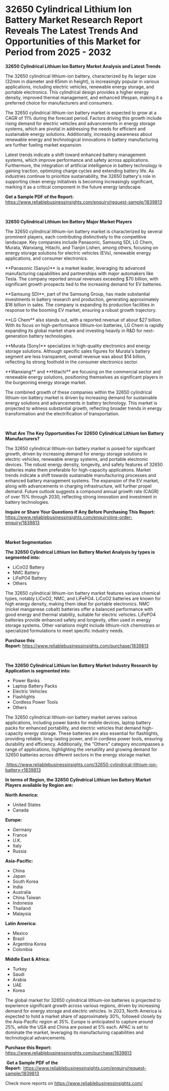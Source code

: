 <p><h1>32650 Cylindrical Lithium Ion Battery Market Research Report Reveals The Latest Trends And Opportunities of this Market for Period from 2025 - 2032</h1></p><p><strong>32650 Cylindrical Lithium Ion Battery Market Analysis and Latest Trends</strong></p>
<p><p>The 32650 cylindrical lithium-ion battery, characterized by its larger size (32mm in diameter and 65mm in height), is increasingly popular in various applications, including electric vehicles, renewable energy storage, and portable electronics. This cylindrical design provides a higher energy density, improved thermal management, and enhanced lifespan, making it a preferred choice for manufacturers and consumers.</p><p>The 32650 cylindrical lithium-ion battery market is expected to grow at a CAGR of 11% during the forecast period. Factors driving this growth include rising demand for electric vehicles and advancements in energy storage systems, which are pivotal in addressing the needs for efficient and sustainable energy solutions. Additionally, increasing awareness about renewable energy and technological innovations in battery manufacturing are further fueling market expansion.</p><p>Latest trends indicate a shift toward enhanced battery management systems, which improve performance and safety across applications. Furthermore, the integration of artificial intelligence in battery technology is gaining traction, optimizing charge cycles and extending battery life. As industries continue to prioritize sustainability, the 32650 battery's role in supporting clean energy initiatives is becoming increasingly significant, marking it as a critical component in the future energy landscape.</p></p>
<p><strong>Get a Sample PDF of the Report:&nbsp;</strong> <a href="https://www.reliablebusinessinsights.com/enquiry/request-sample/1839813?utm_campaign=3000&utm_medium=2&utm_source=Github&utm_content=ia&utm_term=07042025&utm_id=32650-cylindrical-lithium-ion-battery">https://www.reliablebusinessinsights.com/enquiry/request-sample/1839813</a></p>
<p>&nbsp;</p>
<p><strong>32650 Cylindrical Lithium Ion Battery Major Market Players</strong></p>
<p><p>The 32650 cylindrical lithium-ion battery market is characterized by several prominent players, each contributing distinctively to the competitive landscape. Key companies include Panasonic, Samsung SDI, LG Chem, Murata, Wanxiang, Hitachi, and Tianjin Lishen, among others, focusing on energy storage solutions for electric vehicles (EVs), renewable energy applications, and consumer electronics.</p><p>**Panasonic (Sanyo)** is a market leader, leveraging its advanced manufacturing capabilities and partnerships with major automakers like Tesla. The company reported annual revenues exceeding $70 billion, with significant growth prospects tied to the increasing demand for EV batteries. </p><p>**Samsung SDI**, part of the Samsung Group, has made substantial investments in battery research and production, generating approximately $16 billion in sales. The company is expanding its production facilities in response to the booming EV market, ensuring a robust growth trajectory.</p><p>**LG Chem** also stands out, with a reported revenue of about $27 billion. With its focus on high-performance lithium-ion batteries, LG Chem is rapidly expanding its global market share and investing heavily in R&D for next-generation battery technologies.</p><p>**Murata (Sony)** specializes in high-quality electronics and energy storage solutions. Although specific sales figures for Murata's battery segment are less transparent, overall revenue was about $14 billion, reflecting its strong foothold in the consumer electronics sector.</p><p>**Wanxiang** and **Hitachi** are focusing on the commercial sector and renewable energy solutions, positioning themselves as significant players in the burgeoning energy storage market.</p><p>The combined growth of these companies within the 32650 cylindrical lithium-ion battery market is driven by increasing demand for sustainable energy solutions and advancements in battery technology. This market is projected to witness substantial growth, reflecting broader trends in energy transformation and the electrification of transportation.</p></p>
<p>&nbsp;</p>
<p><strong>What Are The Key Opportunities For 32650 Cylindrical Lithium Ion Battery Manufacturers?</strong></p>
<p><p>The 32650 cylindrical lithium-ion battery market is poised for significant growth, driven by increasing demand for energy storage solutions in electric vehicles, renewable energy systems, and portable electronic devices. The robust energy density, longevity, and safety features of 32650 batteries make them preferable for high-capacity applications. Market trends indicate a shift towards sustainable manufacturing processes and enhanced battery management systems. The expansion of the EV market, along with advancements in charging infrastructure, will further propel demand. Future outlook suggests a compound annual growth rate (CAGR) of over 15% through 2030, reflecting strong innovation and investment in battery technologies.</p></p>
<p><strong>Inquire or Share Your Questions If Any Before Purchasing This Report:</strong> <a href="https://www.reliablebusinessinsights.com/enquiry/pre-order-enquiry/1839813?utm_campaign=3000&utm_medium=2&utm_source=Github&utm_content=ia&utm_term=07042025&utm_id=32650-cylindrical-lithium-ion-battery">https://www.reliablebusinessinsights.com/enquiry/pre-order-enquiry/1839813</a></p>
<p>&nbsp;</p>
<p><strong>Market Segmentation</strong></p>
<p><strong>The 32650 Cylindrical Lithium Ion Battery Market Analysis by types is segmented into:</strong></p>
<p><ul><li>LiCoO2 Battery</li><li>NMC Battery</li><li>LiFePO4 Battery</li><li>Others</li></ul></p>
<p><p>The 32650 cylindrical lithium-ion battery market features various chemical types, notably LiCoO2, NMC, and LiFePO4. LiCoO2 batteries are known for high energy density, making them ideal for portable electronics. NMC (nickel manganese cobalt) batteries offer a balanced performance with good energy and thermal stability, suitable for electric vehicles. LiFePO4 batteries provide enhanced safety and longevity, often used in energy storage systems. Other variations might include lithium-rich chemistries or specialized formulations to meet specific industry needs.</p></p>
<p><strong>Purchase this Report:&nbsp;</strong><a href="https://www.reliablebusinessinsights.com/purchase/1839813?utm_campaign=3000&utm_medium=2&utm_source=Github&utm_content=ia&utm_term=07042025&utm_id=32650-cylindrical-lithium-ion-battery">https://www.reliablebusinessinsights.com/purchase/1839813</a></p>
<p>&nbsp;</p>
<p><strong>The 32650 Cylindrical Lithium Ion Battery Market Industry Research by Application is segmented into:</strong></p>
<p><ul><li>Power Banks</li><li>Laptop Battery Packs</li><li>Electric Vehicles</li><li>Flashlights</li><li>Cordless Power Tools</li><li>Others</li></ul></p>
<p><p>The 32650 cylindrical lithium-ion battery market serves various applications, including power banks for mobile devices, laptop battery packs for enhanced portability, and electric vehicles that demand high-capacity energy storage. These batteries are also essential for flashlights, providing reliable, long-lasting power, and in cordless power tools, ensuring durability and efficiency. Additionally, the "Others" category encompasses a range of applications, highlighting the versatility and growing demand for 32650 batteries across different sectors in the energy storage market.</p></p>
<p><a href="https://www.reliablebusinessinsights.com/32650-cylindrical-lithium-ion-battery-r1839813?utm_campaign=3000&utm_medium=2&utm_source=Github&utm_content=ia&utm_term=07042025&utm_id=32650-cylindrical-lithium-ion-battery">&nbsp;https://www.reliablebusinessinsights.com/32650-cylindrical-lithium-ion-battery-r1839813</a></p>
<p><strong>In terms of Region, the 32650 Cylindrical Lithium Ion Battery Market Players available by Region are:</strong></p>
<p>
    <p> <strong> North America: </strong>
        <ul>
            <li>United States</li>
            <li>Canada</li>
        </ul>
        </p> 
    <p> <strong> Europe: </strong>
        <ul>
            <li>Germany</li>
            <li>France</li>
            <li>U.K.</li>
            <li>Italy</li>
            <li>Russia</li>
        </ul>
        </p> 
    <p> <strong> Asia-Pacific: </strong>
        <ul>
            <li>China</li>
            <li>Japan</li>
            <li>South Korea</li>
            <li>India</li>
            <li>Australia</li>
            <li>China Taiwan</li>
            <li>Indonesia</li>
            <li>Thailand</li>
            <li>Malaysia</li>
        </ul>
        </p> 
    <p> <strong> Latin America: </strong>
        <ul>
            <li>Mexico</li>
            <li>Brazil</li>
            <li>Argentina Korea</li>
            <li>Colombia</li>
        </ul>
        </p> 
    <p> <strong> Middle East & Africa: </strong>
        <ul>
            <li>Turkey</li>
            <li>Saudi</li>
            <li>Arabia</li>
            <li>UAE</li>
            <li>Korea</li>
        </ul>
    </p>
    </p>
<p><p>The global market for 32650 cylindrical lithium-ion batteries is projected to experience significant growth across various regions, driven by increasing demand for energy storage and electric vehicles. In 2023, North America is expected to hold a market share of approximately 30%, followed closely by the Asia-Pacific region at 35%. Europe is anticipated to capture around 25%, while the USA and China are poised at 5% each. APAC is set to dominate the market, leveraging its manufacturing capabilities and technological advancements.</p></p>
<p><strong>Purchase this Report: </strong><a href="https://www.reliablebusinessinsights.com/purchase/1839813?utm_campaign=3000&utm_medium=2&utm_source=Github&utm_content=ia&utm_term=07042025&utm_id=32650-cylindrical-lithium-ion-battery">https://www.reliablebusinessinsights.com/purchase/1839813</a></p>
<p>&nbsp;<strong>Get a Sample PDF of the Report:&nbsp;&nbsp;</strong><a href="https://www.reliablebusinessinsights.com/enquiry/request-sample/1839813?utm_campaign=3000&utm_medium=2&utm_source=Github&utm_content=ia&utm_term=07042025&utm_id=32650-cylindrical-lithium-ion-battery">https://www.reliablebusinessinsights.com/enquiry/request-sample/1839813</a></p>
<p><strong></strong></p>
<p>Check more reports on <a href="https://www.reliablebusinessinsights.com/?utm_campaign=3000&utm_medium=2&utm_source=Github&utm_content=ia&utm_term=07042025&utm_id=32650-cylindrical-lithium-ion-battery">https://www.reliablebusinessinsights.com/</a></p>